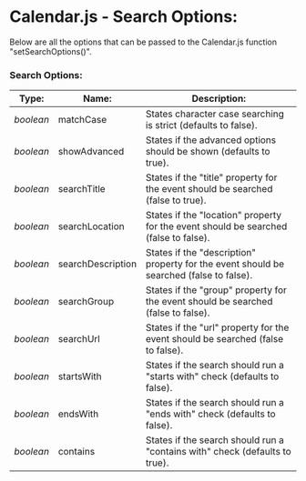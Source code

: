 # Calendar.js - Search Options:

Below are all the options that can be passed to the Calendar.js function "setSearchOptions()".


### Search Options:

| Type: | Name: | Description: |
| --- | --- | --- |
| *boolean* | matchCase | States character case searching is strict (defaults to false).   |
| *boolean* | showAdvanced | States if the advanced options should be shown (defaults to true). |
| *boolean* | searchTitle | States if the "title" property for the event should be searched (false to true). |
| *boolean* | searchLocation | States if the "location" property for the event should be searched (false to false). |
| *boolean* | searchDescription | States if the "description" property for the event should be searched (false to false). |
| *boolean* | searchGroup | States if the "group" property for the event should be searched (false to false). |
| *boolean* | searchUrl | States if the "url" property for the event should be searched (false to false). |
| *boolean* | startsWith | States if the search should run a "starts with" check (defaults to false). |
| *boolean* | endsWith | States if the search should run a "ends with" check (defaults to false). |
| *boolean* | contains | States if the search should run a "contains with" check (defaults to true). |